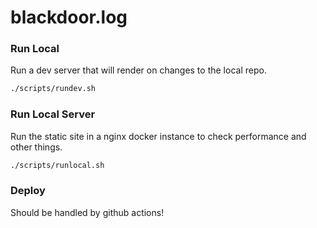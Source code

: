 # blackdoor.log

### Run Local 
Run a dev server that will render on changes to the local repo. 
```bash 
./scripts/rundev.sh
```

### Run Local Server
Run the static site in a nginx docker instance to check performance and other things. 
```bash
./scripts/runlocal.sh
```

### Deploy
Should be handled by github actions! 